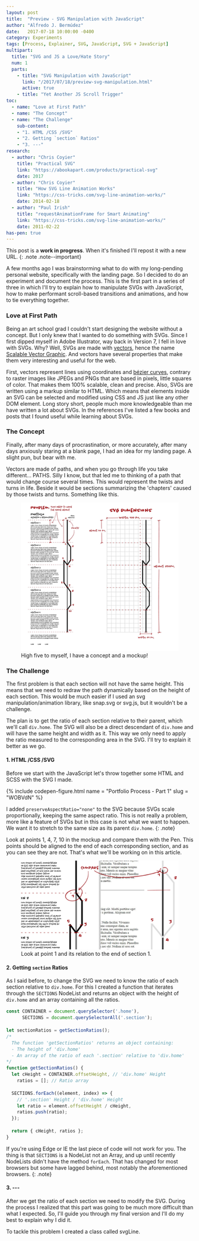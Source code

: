 ```yaml
---
layout: post
title:  "Preview - SVG Manipulation with JavaScript"
author: "Alfredo J. Bermúdez"
date:   2017-07-18 10:00:00 -0400
category: Experiments
tags: [Process, Explainer, SVG, JavaScript, SVG + JavaScript]
multipart:
  title: "SVG and JS a Love/Hate Story"
  num: 1
  parts:
    - title: "SVG Manipulation with JavaScript"
      link: "/2017/07/18/preview-svg-manipulation.html"
      active: true
    - title: "Yet Another JS Scroll Trigger"
toc:
  - name: "Love at First Path"
  - name: "The Concept"  
  - name: "The Challenge"
    sub-content:
    - "1. HTML /CSS /SVG"
    - "2. Getting `section` Ratios"
    - "3. ---"
research:
  - author: "Chris Coyier"
    title: "Practical SVG"
    link: "https://abookapart.com/products/practical-svg"
    date: 2017
  - author: "Chris Coyier"
    title: "How SVG Line Animation Works"
    link: "https://css-tricks.com/svg-line-animation-works/"
    date: 2014-02-18
  - author: "Paul Irish"
    title: "requestAnimationFrame for Smart Animating"
    link: "https://css-tricks.com/svg-line-animation-works/"
    date: 2011-02-22
has-pen: true
---
```

This post is a __work in progress__. When it's finished I'll repost it with a new URL.
{: .note .note--important}

A few months ago I was brainstorming what to do with my long-pending personal website, specifically with the landing page. So I decided to do an experiment and document the process. This is the first part in a series of three in which I'll try to explain how to manipulate SVGs with JavaScript, how to make performant scroll-based transitions and animations, and how to tie everything together.
<!--more-->

### Love at First Path

Being an art school grad I couldn't start designing the website without a concept. But I only knew that I wanted to do something with SVGs. Since I first dipped myself in Adobe Illustrator, way back in Version 7, I fell in love with SVGs. Why? Well, SVGs are made with [vectors][wiki-vectors], hence the name [Scalable Vector Graphic][wiki-svg]. And vectors have several properties that make them very interesting and useful for the web. 

First, vectors represent lines using coordinates and [bézier curves][wiki-bezier], contrary to raster images like JPEGs and PNGs that are based in pixels, little squares of color. That makes them 100% scalable, clean and precise. Also, SVGs are written using a markup similar to HTML. Which means that elements inside an SVG can be selected and modified using CSS and JS just like any other DOM element. Long story short, people much more knowledgeable than me have written a lot about SVGs. In the references I've listed a few books and posts that I found useful while learning about SVGs. 

### The Concept

Finally, after many days of procrastination, or more accurately, after many days anxiously staring at a blank page, I had an idea for my landing page. A slight pun, but bear with me.

Vectors are made of paths, and when you go through life you take different... PATHS. Silly I know, but that led me to thinking of a path that would change course several times. This would represent the twists and turns in life. Beside it would be sections summarizing the 'chapters' caused by those twists and turns. Something like this.

<figure class="image-figure">
  <img src="./mockup.jpg"
    alt="Landing page mockup.">
  <figcaption>High five to myself, I have a concept and a mockup!</figcaption>
</figure>

### The Challenge

The first problem is that each section will not have the same height. This means that we need to redraw the path dynamically based on the height of each section. This would be much easier if I used an svg manipulation/animation library, like snap.svg or svg.js, but it wouldn't be a challenge. 

The plan is to get the ratio of each section relative to their parent, which we'll call `div.home`. The SVG will also be a direct descendant of `div.home` and will have the same height and width as it. This way we only need to apply the ratio measured to the corresponding area in the SVG. I'll try to explain it better as we go.

#### 1. HTML /CSS /SVG

Before we start with the JavaScript let's throw together some HTML and SCSS with the SVG I made.

{% include codepen-figure.html
    name = "Portfolio Process - Part 1"
    slug = "WOBVdN" %}

I added `preserveAspectRatio="none"` to the SVG because SVGs scale proportionally, keeping the same aspect ratio. This is not really a problem, more like a feature of SVGs but in this case is not what we want to happen. We want it to stretch to the same size as its parent `div.home`.
{: .note}

Look at points 1, 4, 7, 10 in the mockup and compare them with the Pen. This points should be aligned to the end of each corresponding section, and as you can see they are not. That's what we'll be working on in this article.

<figure class="image-figure">
  <img src="./zoom.jpg"
    alt="Zoom comparing points in mockup and result.">
  <figcaption>Look at point 1 and its relation to the end of section 1.</figcaption>
</figure>

#### 2. Getting `section` Ratios

As I said before, to change the SVG we need to know the ratio of each section relative to `div.home`. For this I created a function that iterates through the `SECTIONS` NodeList and returns an object with the height of `div.home` and an array containing all the ratios.

``` js
const CONTAINER = document.querySelector('.home'),
      SECTIONS = document.querySelectorAll('.section');

let sectionRatios = getSectionRatios();
/*
  The function 'getSectionRatios' returns an object containing:
  - The height of 'div.home'
  - An array of the ratio of each '.section' relative to 'div.home'
*/
function getSectionRatios() {
  let cHeight = CONTAINER.offsetHeight, // 'div.home' Height
    ratios = []; // Ratio array

  SECTIONS.forEach((element, index) => {
    // '.section' Height / 'div.home' Height
    let ratio = element.offsetHeight / cHeight, 
    ratios.push(ratio);
  });

  return { cHeight, ratios };
}
```
If you're using Edge or IE the last piece of code will not work for you. The thing is that `SECTIONS` is a NodeList not an Array, and up until recently NodeLists didn't have the method `forEach`. That has changed for most browsers but some have lagged behind, most notably the aforementioned browsers.
{: .note}

#### 3. ---

After we get the ratio of each section we need to modify the SVG. During the process I realized that this part was going to be much more difficult than what I expected. So, I'll guide you through my final version and I'll do my best to explain why I did it.

To tackle this problem I created a class called svgLine.

[how-svg-line]: https://css-tricks.com/svg-line-animation-works/
[wiki-vectors]: https://en.wikipedia.org/wiki/Vector_graphics
[wiki-svg]: https://en.wikipedia.org/wiki/Scalable_Vector_Graphics
[wiki-bezier]: https://en.wikipedia.org/wiki/B%C3%A9zier_curve
[practical-svg]: https://abookapart.com/products/practical-svg
